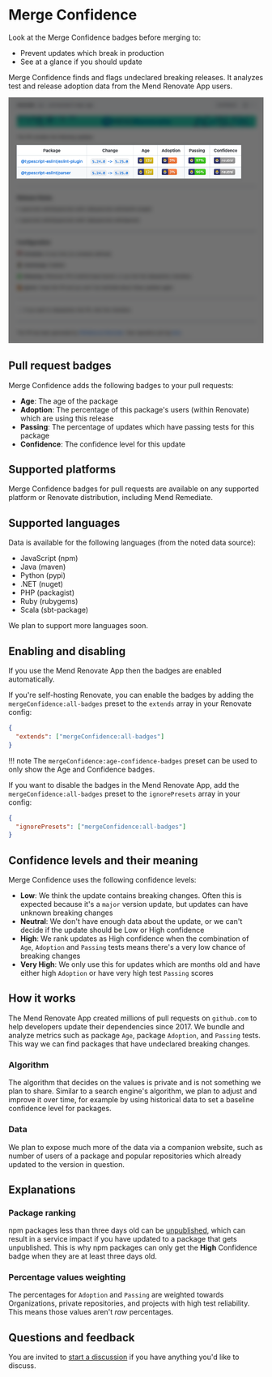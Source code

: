 # Merge Confidence

Look at the Merge Confidence badges before merging to:

- Prevent updates which break in production
- See at a glance if you should update

Merge Confidence finds and flags undeclared breaking releases.
It analyzes test and release adoption data from the Mend Renovate App users.

![Renovate PR with Merge Confidence badges](assets/images/merge-confidence.png)

## Pull request badges

Merge Confidence adds the following badges to your pull requests:

- **Age**: The age of the package
- **Adoption**: The percentage of this package's users (within Renovate) which are using this release
- **Passing**: The percentage of updates which have passing tests for this package
- **Confidence**: The confidence level for this update

## Supported platforms

Merge Confidence badges for pull requests are available on any supported platform or Renovate distribution, including Mend Remediate.

## Supported languages

Data is available for the following languages (from the noted data source):

- JavaScript (npm)
- Java (maven)
- Python (pypi)
- .NET (nuget)
- PHP (packagist)
- Ruby (rubygems)
- Scala (sbt-package)

We plan to support more languages soon.

## Enabling and disabling

If you use the Mend Renovate App then the badges are enabled automatically.

If you're self-hosting Renovate, you can enable the badges by adding the `mergeConfidence:all-badges` preset to the `extends` array in your Renovate config:

```json
{
  "extends": ["mergeConfidence:all-badges"]
}
```

<!-- prettier-ignore -->
!!! note
    The `mergeConfidence:age-confidence-badges` preset can be used to only show the Age and Confidence badges.

If you want to disable the badges in the Mend Renovate App, add the `mergeConfidence:all-badges` preset to the `ignorePresets` array in your config:

```json
{
  "ignorePresets": ["mergeConfidence:all-badges"]
}
```

## Confidence levels and their meaning

Merge Confidence uses the following confidence levels:

- **Low**: We think the update contains breaking changes. Often this is expected because it's a `major` version update, but updates can have unknown breaking changes
- **Neutral**: We don't have enough data about the update, or we can't decide if the update should be Low or High confidence
- **High**: We rank updates as High confidence when the combination of `Age`, `Adoption` and `Passing` tests means there's a very low chance of breaking changes
- **Very High**: We only use this for updates which are months old and have either high `Adoption` or have very high test `Passing` scores

## How it works

The Mend Renovate App created millions of pull requests on `github.com` to help developers update their dependencies since 2017.
We bundle and analyze metrics such as package `Age`, package `Adoption`, and `Passing` tests.
This way we can find packages that have undeclared breaking changes.

### Algorithm

The algorithm that decides on the values is private and is not something we plan to share.
Similar to a search engine's algorithm, we plan to adjust and improve it over time, for example by using historical data to set a baseline confidence level for packages.

### Data

We plan to expose much more of the data via a companion website, such as number of users of a package and popular repositories which already updated to the version in question.

## Explanations

### Package ranking

npm packages less than three days old can be [unpublished](https://docs.npmjs.com/policies/unpublish), which can result in a service impact if you have updated to a package that gets unpublished.
This is why npm packages can only get the **High** Confidence badge when they are at least three days old.

### Percentage values weighting

The percentages for `Adoption` and `Passing` are weighted towards Organizations, private repositories, and projects with high test reliability.
This means those values aren't _raw_ percentages.

## Questions and feedback

You are invited to [start a discussion](https://github.com/renovatebot/renovate/discussions/new/choose) if you have anything you'd like to discuss.
